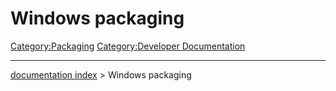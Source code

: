 # Windows packaging
[Category:Packaging](Category:Packaging.md) [Category:Developer Documentation](Category:Developer_Documentation.md)

---
[documentation index](../README.md) > Windows packaging
